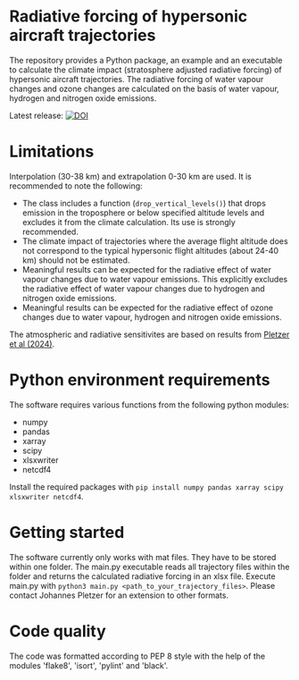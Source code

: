 # Radiative forcing of hypersonic aircraft trajectories
The repository provides a Python package, an example and an executable to calculate the climate impact (stratosphere adjusted radiative forcing) of hypersonic aircraft trajectories. The radiative forcing of water vapour changes and ozone changes are calculated on the basis of water vapour, hydrogen and nitrogen oxide emissions. 

Latest release: [![DOI](https://zenodo.org/badge/518852238.svg)](https://zenodo.org/badge/latestdoi/518852238)

# Limitations
Interpolation (30-38 km) and extrapolation 0-30 km are used. It is recommended to note the following:
- The class includes a function (`drop_vertical_levels()`) that drops emission in the troposphere or below specified altitude levels and excludes it from the climate calculation. Its use is strongly recommended.
- The climate impact of trajectories where the average flight altitude does not correspond to the typical hypersonic flight altitudes (about 24-40 km) should not be estimated.
- Meaningful results can be expected for the radiative effect of water vapour changes due to water vapour emissions. This explicitly excludes the radiative effect of water vapour changes due to hydrogen and nitrogen oxide emissions.
- Meaningful results can be expected for the radiative effect of ozone changes due to water vapour, hydrogen and nitrogen oxide emissions.

The atmospheric and radiative sensitivites are based on results from [Pletzer et al (2024)](https://acp.copernicus.org/articles/24/1743/2024/).

# Python environment requirements
The software requires various functions from the following python modules:

- numpy
- pandas
- xarray
- scipy
- xlsxwriter
- netcdf4

Install the required packages with `pip install numpy pandas xarray scipy xlsxwriter netcdf4`.

# Getting started
The software currently only works with mat files. They have to be stored within one folder. The main.py executable reads all trajectory files within the folder and returns the calculated radiative forcing in an xlsx file. Execute main.py with `python3 main.py <path_to_your_trajectory_files>`. Please contact Johannes Pletzer for an extension to other formats.

# Code quality
The code was formatted according to PEP 8 style with the help of the modules 'flake8', 'isort', 'pylint' and 'black'.
